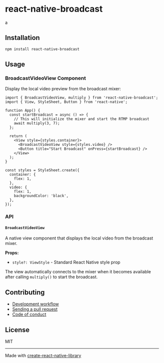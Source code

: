 # react-native-broadcast

a

## Installation

```sh
npm install react-native-broadcast
```

## Usage

### BroadcastVideoView Component

Display the local video preview from the broadcast mixer:

```tsx
import { BroadcastVideoView, multiply } from 'react-native-broadcast';
import { View, StyleSheet, Button } from 'react-native';

function App() {
  const startBroadcast = async () => {
    // This will initialize the mixer and start the RTMP broadcast
    await multiply(3, 7);
  };

  return (
    <View style={styles.container}>
      <BroadcastVideoView style={styles.video} />
      <Button title="Start Broadcast" onPress={startBroadcast} />
    </View>
  );
}

const styles = StyleSheet.create({
  container: {
    flex: 1,
  },
  video: {
    flex: 1,
    backgroundColor: 'black',
  },
});
```

### API

#### `BroadcastVideoView`

A native view component that displays the local video from the broadcast mixer.

**Props:**

- `style?: ViewStyle` - Standard React Native style prop

The view automatically connects to the mixer when it becomes available after calling `multiply()` to start the broadcast.

## Contributing

- [Development workflow](CONTRIBUTING.md#development-workflow)
- [Sending a pull request](CONTRIBUTING.md#sending-a-pull-request)
- [Code of conduct](CODE_OF_CONDUCT.md)

## License

MIT

---

Made with [create-react-native-library](https://github.com/callstack/react-native-builder-bob)
